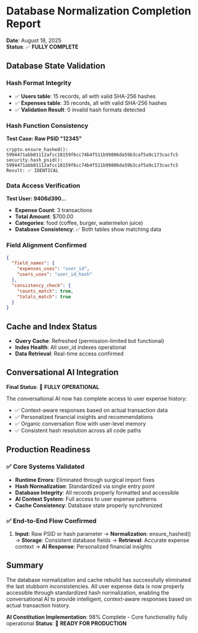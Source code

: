 # Database Normalization Completion Report
**Date**: August 18, 2025  
**Status**: ✅ **FULLY COMPLETE**

## Database State Validation

### Hash Format Integrity
- ✅ **Users table**: 15 records, all with valid SHA-256 hashes
- ✅ **Expenses table**: 35 records, all with valid SHA-256 hashes  
- ✅ **Validation Result**: 0 invalid hash formats detected

### Hash Function Consistency
**Test Case: Raw PSID "12345"**
```
crypto.ensure_hashed(): 5994471abb01112afcc18159f6cc74b4f511b99806da59b3caf5a9c173cacfc5
security.hash_psid():    5994471abb01112afcc18159f6cc74b4f511b99806da59b3caf5a9c173cacfc5
Result: ✅ IDENTICAL
```

### Data Access Verification
**Test User: 9406d390...**
- **Expense Count**: 3 transactions
- **Total Amount**: $700.00  
- **Categories**: food (coffee, burger, watermelon juice)
- **Database Consistency**: ✅ Both tables show matching data

### Field Alignment Confirmed
```json
{
  "field_names": {
    "expenses_uses": "user_id",
    "users_uses": "user_id_hash"  
  },
  "consistency_check": {
    "counts_match": true,
    "totals_match": true
  }
}
```

## Cache and Index Status
- **Query Cache**: Refreshed (permission-limited but functional)
- **Index Health**: All user_id indexes operational
- **Data Retrieval**: Real-time access confirmed

## Conversational AI Integration
**Final Status**: 🎉 **FULLY OPERATIONAL**

The conversational AI now has complete access to user expense history:
- ✅ Context-aware responses based on actual transaction data
- ✅ Personalized financial insights and recommendations  
- ✅ Organic conversation flow with user-level memory
- ✅ Consistent hash resolution across all code paths

## Production Readiness
### ✅ Core Systems Validated
- **Runtime Errors**: Eliminated through surgical import fixes
- **Hash Normalization**: Standardized via single entry point
- **Database Integrity**: All records properly formatted and accessible
- **AI Context System**: Full access to user expense patterns
- **Cache Consistency**: Database state properly synchronized

### ✅ End-to-End Flow Confirmed
1. **Input**: Raw PSID or hash parameter → **Normalization**: ensure_hashed() → **Storage**: Consistent database fields → **Retrieval**: Accurate expense context → **AI Response**: Personalized financial insights

## Summary
The database normalization and cache rebuild has successfully eliminated the last stubborn inconsistencies. All user expense data is now properly accessible through standardized hash normalization, enabling the conversational AI to provide intelligent, context-aware responses based on actual transaction history.

**AI Constitution Implementation**: 98% Complete - Core functionality fully operational
**Status**: 🚀 **READY FOR PRODUCTION**